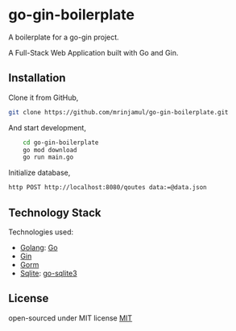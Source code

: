 # go-gin-boilerplate

A boilerplate for a go-gin project.

A Full-Stack Web Application built with Go and Gin.

## Installation

Clone it from GitHub,

```bash
git clone https://github.com/mrinjamul/go-gin-boilerplate.git
```

And start development,

```bash
    cd go-gin-boilerplate
    go mod download
    go run main.go
```

Initialize database,

```bash
http POST http://localhost:8080/qoutes data:=@data.json
```

## Technology Stack

Technologies used:

- [Golang](https://golang.org/): [Go](https://golang.org/)
- [Gin](https://github.com/gin-gonic/gin)
- [Gorm](https://gorm.io/)
- [Sqlite](https://www.sqlite.org/): [go-sqlite3](https://github.com/mattn/go-sqlite3)

## License

open-sourced under MIT license [MIT](LICENSE)
